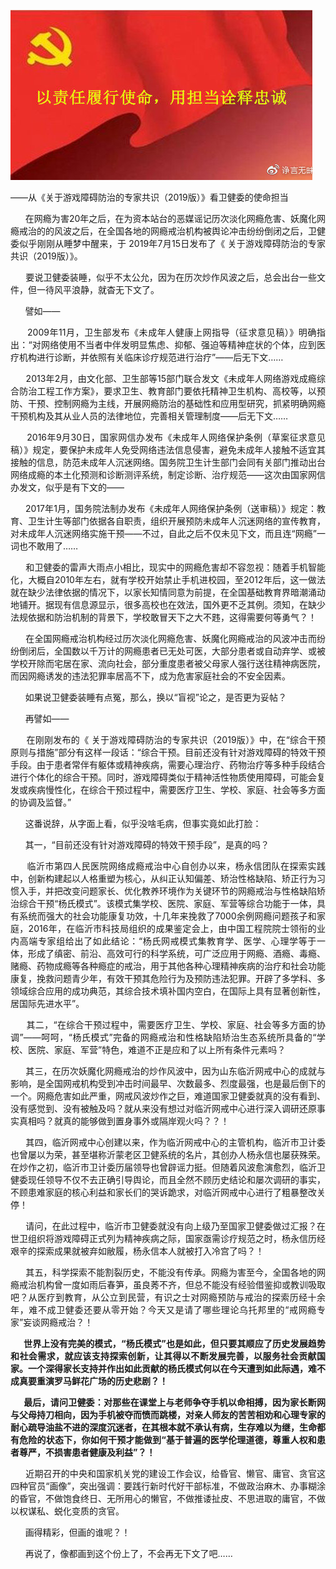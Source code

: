 <p><img src="https://raw.githubusercontent.com/ZjzMisaka/iaders/master/img/2019/07/a08d4-0067hHJjly1g57lzevx5yj30df07k0wt.jpg"></p>
<div class="preface">——从《关于游戏障碍防治的专家共识（2019版）》看卫健委的使命担当</div>
<p><span id="more-8296"></span></p>
<div class="WB_editor_iframe_new">
<p align="justify">​​&nbsp; &nbsp; &nbsp; 在网瘾为害20年之后，在为资本站台的恶媒谣记历次淡化网瘾危害、妖魔化网瘾戒治的的风波之后，在全国各地的网瘾戒治机构被舆论冲击纷纷倒闭之后，卫健委似乎刚刚从睡梦中醒来，于&nbsp;2019年7月15日发布了《&nbsp;关于游戏障碍防治的专家共识（2019版）》。</p>
<p align="justify">&nbsp; &nbsp; &nbsp; 要说卫健委装睡，似乎不太公允，因为在历次炒作风波之后，总会出台一些文件，但一待风平浪静，就杳无下文了。</p>
<p align="justify">&nbsp; &nbsp; &nbsp; 譬如——</p>
<p align="justify">&nbsp; &nbsp; &nbsp; 2009年11月，卫生部发布《未成年人健康上网指导（征求意见稿）》明确指出：“对网络使用不当者中伴发明显焦虑、抑郁、强迫等精神症状的个体，应到医疗机构进行诊断，并依照有关临床诊疗规范进行治疗”——后无下文……&nbsp;</p>
<p align="justify">&nbsp; &nbsp; &nbsp; 2013年2月，由文化部、卫生部等15部门联合发文《未成年人网络游戏成瘾综合防治工程工作方案》，要求卫生、教育部门要依托精神卫生机构、高校等，以预防、干预、控制网瘾为主线，开展网瘾防治的基础性和应用型研究，抓紧明确网瘾干预机构及其从业人员的法律地位，完善相关管理制度——后无下文……&nbsp;</p>
<p align="justify">&nbsp; &nbsp; &nbsp; 2016年9月30日，国家网信办发布《未成年人网络保护条例（草案征求意见稿）》规定，要保护未成年人免受网络违法信息侵害，避免未成年人接触不适宜其接触的信息，防范未成年人沉迷网络。国务院卫生计生部门会同有关部门推动出台网络成瘾的本土化预测和诊断测评系统，制定诊断、治疗规范——这次由国家网信办发文，似乎是有下文的——</p>
<p align="justify">&nbsp; &nbsp; &nbsp; 2017年1月，国务院法制办发布《未成年人网络保护条例（送审稿）》规定：教育、卫生计生等部门依据各自职责，组织开展预防未成年人沉迷网络的宣传教育，对未成年人沉迷网络实施干预——不过，自此之后不仅未见下文，而且连“网瘾”一词也不敢用了……&nbsp;</p>
<p align="justify">&nbsp; &nbsp; &nbsp; 和卫健委的雷声大雨点小相比，现实中的网瘾危害却不容忽视：随着手机智能化，大概自2010年左右，就有学校开始禁止手机进校园，至2012年后，这一做法就在缺少法律依据的情况下，以家长知情同意为前提，在全国基础教育界暗潮涌动地铺开。据现有信息源显示，很多高校也在效法，国外更不乏其例。须知，在缺少法规依据和防治机制的背景下，学校敢冒天下之大不韪，这得需要何等勇气？！</p>
<p align="justify">&nbsp; &nbsp; &nbsp; 在全国网瘾戒治机构经过历次淡化网瘾危害、妖魔化网瘾戒治的风波冲击而纷纷倒闭后，全国数以千万计的网瘾患者已无处可医，大部分患者或自动弃学、或被学校开除而宅居在家、流向社会，部分重度患者被父母家人强行送往精神病医院，而因网瘾诱发的违法犯罪率居高不下，成为危害家庭社会的不安全因素。</p>
<p align="justify">&nbsp; &nbsp; &nbsp; 如果说卫健委装睡有点冤，那么，换以“盲视”论之，是否更为妥帖？</p>
<p align="justify">&nbsp; &nbsp; &nbsp; 再譬如——</p>
<p align="justify">&nbsp; &nbsp; &nbsp; 在刚刚发布的《&nbsp;关于游戏障碍防治的专家共识（2019版）》中，在“综合干预原则与措施”部分有这样一段话：“综合干预。目前还没有针对游戏障碍的特效干预手段。由于患者常伴有躯体或精神疾病，需要心理治疗、药物治疗等多种手段结合进行个体化的综合干预。同时，游戏障碍类似于精神活性物质使用障碍，可能会复发或疾病慢性化，在综合干预过程中，需要医疗卫生、学校、家庭、社会等多方面的协调及监督。”</p>
<p align="justify">&nbsp; &nbsp; &nbsp; 这番说辞，从字面上看，似乎没啥毛病，但事实竟如此打脸：</p>
<p align="justify">&nbsp; &nbsp; &nbsp; 其一，“目前还没有针对游戏障碍的特效干预手段”，是真的吗？</p>
<p align="justify">&nbsp; &nbsp; &nbsp; 临沂市第四人民医院网络成瘾戒治中心自创办以来，杨永信团队在探索实践中，创新构建起以人格重塑为核心，从纠正认知偏差、矫治性格缺陷、矫正行为习惯入手，并把改变问题家长、优化教养环境作为关键环节的网瘾戒治与性格缺陷矫治综合干预“杨氏模式”。该模式集学校、医院、家庭、军营等综合功能于一体，具有系统而强大的社会功能康复功效，十几年来挽救了7000余例网瘾问题孩子和家庭，2016年，在临沂市科技局组织的成果鉴定会上，由中国工程院院士领衔的业内高端专家组给出了如此结论：“杨氏网戒模式集教育学、医学、心理学等于一体，形成了缜密、前沿、高效可行的科学系统，可广泛应用于网瘾、酒瘾、毒瘾、赌瘾、药物成瘾等各种瘾症的戒治，用于其他各种心理精神疾病的治疗和社会功能康复，挽救问题青少年，有效干预其危险行为及预防违法犯罪。开辟了多学科、多领域综合应用的成功典范，其综合技术填补国内空白，在国际上具有显著创新性，居国际先进水平”。</p>
<p align="justify">&nbsp; &nbsp; &nbsp; 其二，“在综合干预过程中，需要医疗卫生、学校、家庭、社会等多方面的协调”——呵呵，“杨氏模式”完备的网瘾戒治和性格缺陷矫治生态系统所具备的“学校、医院、家庭、军营”特色，难道不正是应和了以上所有条件元素吗？</p>
<p align="justify">&nbsp; &nbsp; &nbsp; 其三，在历次妖魔化网瘾戒治的炒作风波中，因为山东临沂网戒中心的成就与影响，是全国网戒机构受到冲击时间最早、次数最多、烈度最强，也是最后倒下的一个。网瘾危害如此严重，网戒风波炒作之巨，难道国家卫健委就真的没有看到、没有感觉到、没有被触及吗？就从来没有想过对临沂网戒中心进行深入调研还原事实真相吗？就真的能够做到置身事外或隔岸观火吗？？！</p>
<p align="justify">&nbsp; &nbsp; &nbsp; 其四，临沂网戒中心创建以来，作为临沂网戒中心的主管机构，临沂市卫计委也曾屡以为荣，甚至堪称沂蒙老区卫健系统的名片，其创办人杨永信也屡获殊荣。在炒作之初，临沂市卫计委历届领导也曾辟谣力挺。但随着风波愈演愈烈，临沂卫健委现任领导不仅不去正确引导舆论，而且全然不顾历史结论和屡次调研的事实，不顾患难家庭的核心利益和家长们的哭诉跪求，对临沂网戒中心进行了粗暴整改关停！</p>
<p align="justify">&nbsp; &nbsp; &nbsp; 请问，在此过程中，临沂市卫健委就没有向上级乃至国家卫健委做过汇报？在世卫组织将游戏障碍正式列为精神疾病之际，国家亟需诊疗规范之时，杨永信历经艰辛的探索成果就被弃如敝履，杨永信本人就被打入冷宫了吗？！</p>
<p align="justify">&nbsp; &nbsp; &nbsp; 其五，科学探索不能割裂历史，不能没有传承。网瘾为害至今，全国各地的网瘾戒治机构曾一度如雨后春笋，虽良莠不齐，但总不能没有经验借鉴抑或教训吸取吧？从医疗到教育，从公立到民营，有识之士对网瘾预防与戒治的探索历经十余年，难不成卫健委还要从零开始？今天又是请了哪些理论乌托邦里的“戒网瘾专家”妄谈网瘾戒治？！</p>
<p align="justify"><b>&nbsp; &nbsp; &nbsp; 世界上没有完美的模式，“杨氏模式”也是如此，但只要其顺应了历史发展趋势和社会需求，就应该支持探索创新，让其得以不断发展完善，以服务社会贡献国家。一个深得家长支持并作出如此贡献的杨氏模式何以在今天遭到如此际遇，难不成真要重演罗马鲜花广场的历史悲剧？！</b></p>
<p align="justify"><b>&nbsp; &nbsp; &nbsp; 最后，请问卫健委：</b><b>对那些在课堂上与老师争夺手机以命相搏，因为家长断网与父母持刀相向，因为手机被夺而愤而跳楼，对亲人师友的苦苦相劝和心理专家的耐心疏导油盐不进的深度沉迷者，在其根本就不承认有病，生存难以为继，生命都有危险的状态下，你如何干预才能做到</b><b>“基于普遍的医学伦理道德，尊重人权和患者尊严，不损害患者健康及利益”？！</b></p>
<p align="justify">&nbsp; &nbsp; &nbsp; 近期召开的中央和国家机关党的建设工作会议，给昏官、懒官、庸官、贪官这四种官员“画像”，突出强调：要践行新时代好干部标准，不做政治麻木、办事糊涂的昏官，不做饱食终日、无所用心的懒官，不做推诿扯皮、不思进取的庸官，不做以权谋私、蜕化变质的贪官。</p>
<p align="justify">&nbsp; &nbsp; &nbsp; 画得精彩，但画的谁呢？！</p>
<p align="justify">&nbsp; &nbsp; &nbsp; 再说了，像都画到这个份上了，不会再无下文了吧……​​​​</p>